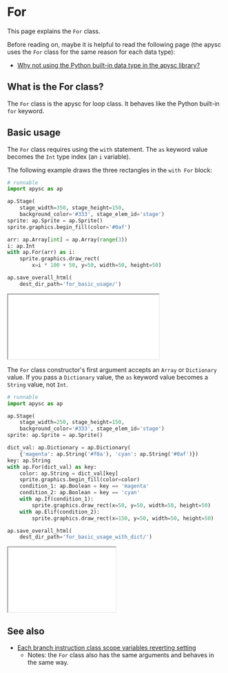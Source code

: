 # For

This page explains the `For` class.

Before reading on, maybe it is helpful to read the following page (the apysc uses the `For` class for the same reason for each data type):

- [Why not using the Python built-in data type in the apysc library?](why_not_using_python_builtin_data_type.md)

## What is the For class?

The `For` class is the apysc for loop class. It behaves like the Python built-in `for` keyword.

## Basic usage

The `For` class requires using the `with` statement. The `as` keyword value becomes the `Int` type index (an `i` variable).

The following example draws the three rectangles in the `with For` block:

```py
# runnable
import apysc as ap

ap.Stage(
    stage_width=350, stage_height=150,
    background_color='#333', stage_elem_id='stage')
sprite: ap.Sprite = ap.Sprite()
sprite.graphics.begin_fill(color='#0af')

arr: ap.Array[int] = ap.Array(range(3))
i: ap.Int
with ap.For(arr) as i:
    sprite.graphics.draw_rect(
        x=i * 100 + 50, y=50, width=50, height=50)

ap.save_overall_html(
    dest_dir_path='for_basic_usage/')
```

<iframe src="static/for_basic_usage/index.html" width="350" height="150"></iframe>

The `For` class constructor's first argument accepts an `Array` or `Dictionary` value. If you pass a `Dictionary` value, the `as` keyword value becomes a `String` value, not `Int`\.

```py
# runnable
import apysc as ap

ap.Stage(
    stage_width=250, stage_height=150,
    background_color='#333', stage_elem_id='stage')
sprite: ap.Sprite = ap.Sprite()

dict_val: ap.Dictionary = ap.Dictionary(
    {'magenta': ap.String('#f0a'), 'cyan': ap.String('#0af')})
key: ap.String
with ap.For(dict_val) as key:
    color: ap.String = dict_val[key]
    sprite.graphics.begin_fill(color=color)
    condition_1: ap.Boolean = key == 'magenta'
    condition_2: ap.Boolean = key == 'cyan'
    with ap.If(condition_1):
        sprite.graphics.draw_rect(x=50, y=50, width=50, height=50)
    with ap.Elif(condition_2):
        sprite.graphics.draw_rect(x=150, y=50, width=50, height=50)

ap.save_overall_html(
    dest_dir_path='for_basic_usage_with_dict/')
```

<iframe src="static/for_basic_usage_with_dict/index.html" width="250" height="150"></iframe>

## See also

- [Each branch instruction class scope variables reverting setting](branch_instruction_variables_reverting_setting.md)
  - Notes: the `For` class also has the same arguments and behaves in the same way.
